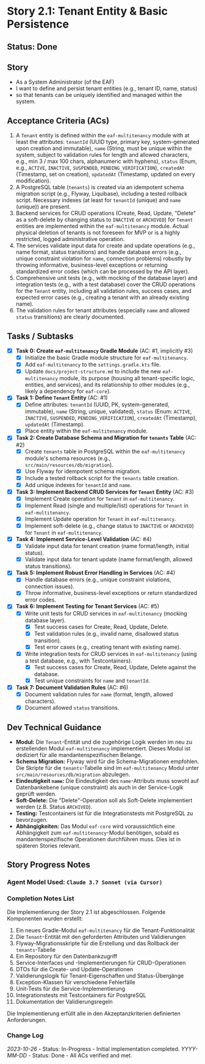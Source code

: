 # Story 2.1: Tenant Entity & Basic Persistence

## Status: Done

## Story

- As a System Administrator (of the EAF)
- I want to define and persist tenant entities (e.g., tenant ID, name, status)
- so that tenants can be uniquely identified and managed within the system.

## Acceptance Criteria (ACs)

1. A `Tenant` entity is defined within the `eaf-multitenancy` module with at least the attributes: `tenantId` (UUID type, primary key, system-generated upon creation and immutable), `name` (String, must be unique within the system, subject to validation rules for length and allowed characters, e.g., min 3 / max 100 chars, alphanumeric with hyphens), `status` (Enum, e.g., `ACTIVE`, `INACTIVE`, `SUSPENDED`, `PENDING_VERIFICATION`), `createdAt` (Timestamp, set on creation), `updatedAt` (Timestamp, updated on every modification).
2. A PostgreSQL table (`tenants`) is created via an idempotent schema migration script (e.g., Flyway, Liquibase), including a tested rollback script. Necessary indexes (at least for `tenantId` (unique) and `name` (unique)) are present.
3. Backend services for CRUD operations (Create, Read, Update, "Delete" as a soft-delete by changing status to `INACTIVE` or `ARCHIVED`) for `Tenant` entities are implemented within the `eaf-multitenancy` module. Actual physical deletion of tenants is not foreseen for MVP or is a highly restricted, logged administrative operation.
4. The services validate input data for create and update operations (e.g., name format, status transitions) and handle database errors (e.g., unique constraint violation for `name`, connection problems) robustly by throwing informative, business-level exceptions or returning standardized error codes (which can be processed by the API layer).
5. Comprehensive unit tests (e.g., with mocking of the database layer) and integration tests (e.g., with a test database) cover the CRUD operations for the `Tenant` entity, including all validation rules, success cases, and expected error cases (e.g., creating a tenant with an already existing name).
6. The validation rules for tenant attributes (especially `name` and allowed `status` transitions) are clearly documented.

## Tasks / Subtasks

- [x] **Task 0: Create `eaf-multitenancy` Gradle Module** (AC: #1, implicitly #3)
  - [x] Initialize the basic Gradle module structure for `eaf-multitenancy`.
  - [x] Add `eaf-multitenancy` to the `settings.gradle.kts` file.
  - [x] Update `docs/project-structure.md` to include the new `eaf-multitenancy` module, its purpose (housing all tenant-specific logic, entities, and services), and its relationship to other modules (e.g., likely a dependency for `eaf-core`).
- [x] **Task 1: Define `Tenant` Entity** (AC: #1)
  - [x] Define attributes: `tenantId` (UUID, PK, system-generated, immutable), `name` (String, unique, validated), `status` (Enum: `ACTIVE`, `INACTIVE`, `SUSPENDED`, `PENDING_VERIFICATION`), `createdAt` (Timestamp), `updatedAt` (Timestamp).
  - [x] Place entity within the `eaf-multitenancy` module.
- [x] **Task 2: Create Database Schema and Migration for `tenants` Table** (AC: #2)
  - [x] Create `tenants` table in PostgreSQL within the `eaf-multitenancy` module's schema resources (e.g., `src/main/resources/db/migration`).
  - [x] Use Flyway for idempotent schema migration.
  - [x] Include a tested rollback script for the `tenants` table creation.
  - [x] Add unique indexes for `tenantId` and `name`.
- [x] **Task 3: Implement Backend CRUD Services for `Tenant` Entity** (AC: #3)
  - [x] Implement Create operation for `Tenant` in `eaf-multitenancy`.
  - [x] Implement Read (single and multiple/list) operations for `Tenant` in `eaf-multitenancy`.
  - [x] Implement Update operation for `Tenant` in `eaf-multitenancy`.
  - [x] Implement soft-delete (e.g., change status to `INACTIVE` or `ARCHIVED`) for `Tenant` in `eaf-multitenancy`.
- [x] **Task 4: Implement Service-Level Validation** (AC: #4)
  - [x] Validate input data for tenant creation (name format/length, initial status).
  - [x] Validate input data for tenant update (name format/length, allowed status transitions).
- [x] **Task 5: Implement Robust Error Handling in Services** (AC: #4)
  - [x] Handle database errors (e.g., unique constraint violations, connection issues).
  - [x] Throw informative, business-level exceptions or return standardized error codes.
- [x] **Task 6: Implement Testing for Tenant Services** (AC: #5)
  - [x] Write unit tests for CRUD services in `eaf-multitenancy` (mocking database layer).
    - [x] Test success cases for Create, Read, Update, Delete.
    - [x] Test validation rules (e.g., invalid name, disallowed status transition).
    - [x] Test error cases (e.g., creating tenant with existing name).
  - [x] Write integration tests for CRUD services in `eaf-multitenancy` (using a test database, e.g., with Testcontainers).
    - [x] Test success cases for Create, Read, Update, Delete against the database.
    - [x] Test unique constraints for `name` and `tenantId`.
- [x] **Task 7: Document Validation Rules** (AC: #6)
  - [x] Document validation rules for `name` (format, length, allowed characters).
  - [x] Document allowed `status` transitions.

## Dev Technical Guidance

- **Modul:** Die `Tenant`-Entität und die zugehörige Logik werden im neu zu erstellenden Modul `eaf-multitenancy` implementiert. Dieses Modul ist dediziert für alle mandantenspezifischen Belange.
- **Schema Migration:** Flyway wird für die Schema-Migrationen empfohlen. Die Skripte für die `tenants`-Tabelle sind im `eaf-multitenancy` Modul unter `src/main/resources/db/migration` abzulegen.
- **Eindeutigkeit `name`:** Die Eindeutigkeit des `name`-Attributs muss sowohl auf Datenbankebene (unique constraint) als auch in der Service-Logik geprüft werden.
- **Soft-Delete:** Die "Delete"-Operation soll als Soft-Delete implementiert werden (z.B. Status `ARCHIVED`).
- **Testing:** Testcontainers ist für die Integrationstests mit PostgreSQL zu bevorzugen.
- **Abhängigkeiten:** Das Modul `eaf-core` wird voraussichtlich eine Abhängigkeit zum `eaf-multitenancy`-Modul benötigen, sobald es mandantenspezifische Operationen durchführen muss. Dies ist in späteren Stories relevant.

## Story Progress Notes

### Agent Model Used: `Claude 3.7 Sonnet (via Cursor)`

### Completion Notes List

Die Implementierung der Story 2.1 ist abgeschlossen. Folgende Komponenten wurden erstellt:

1. Ein neues Gradle-Modul `eaf-multitenancy` für die Tenant-Funktionalität
2. Die `Tenant`-Entität mit den geforderten Attributen und Validierungen
3. Flyway-Migrationsskripte für die Erstellung und das Rollback der `tenants`-Tabelle
4. Ein Repository für den Datenbankzugriff
5. Service-Interfaces und -Implementierungen für CRUD-Operationen
6. DTOs für die Create- und Update-Operationen
7. Validierungslogik für Tenant-Eigenschaften und Status-Übergänge
8. Exception-Klassen für verschiedene Fehlerfälle
9. Unit-Tests für die Service-Implementierung
10. Integrationstests mit Testcontainers für PostgreSQL
11. Dokumentation der Validierungsregeln

Die Implementierung erfüllt alle in den Akzeptanzkriterien definierten Anforderungen.

### Change Log

*2023-10-26* - Status: In-Progress - Initial implementation completed.
*YYYY-MM-DD* - Status: Done - All ACs verified and met.
